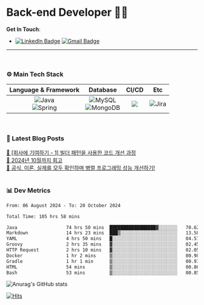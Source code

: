# Back-end Developer 👋👋


**Get In Touch**: 
- [![LinkedIn Badge](http://img.shields.io/badge/-LinkedIn-0072b1?style=flat&logo=linkedin&link=https://www.linkedin.com/in/youhee-lee-5b358b20b/)](https://www.linkedin.com/in/youhee-lee-5b358b20b/) [![Gmail Badge](https://img.shields.io/badge/Gmail-d14836?style=flat&logo=Gmail&logoColor=white&link=mailto:bnm1128@gmail.com)](mailto:bnm1128@gmail.com)
---

<br>

### ⚙️ Main Tech Stack
|                                                                          Language & Framework                                                                           |                                                                                                            Database                                                                                                             |                                               CI/CD                                               |    Etc    |
|:-----------------------------------------------------------------------------------------------------------------------------------------------------------------------:|:-------------------------------------------------------------------------------------------------------------------------------------------------------------------------------------------------------------------------------:|:-------------------------------------------------------------------------------------------------:|:---------:|
| ![Java](http://img.shields.io/badge/-Java-007396?style=for-the-badge&logo=Java)<br/>![Spring](http://img.shields.io/badge/-Spring-47A248?style=for-the-badge&logo=Spring&logoColor=white) | ![MySQL](https://shields.io/badge/MySQL-lightgrey?logo=mysql&style=for-the-badge&logoColor=white&labelColor=blue) <br/>![MongoDB](http://img.shields.io/badge/-MongoDB-47A248?style=for-the-badge&logo=MongoDB&logoColor=white) | ![](https://img.shields.io/badge/Jenkins-D24939?style=for-the-badge&logo=Jenkins&logoColor=white) | ![Jira](https://img.shields.io/badge/Jira-0052CC?style=for-the-badge&logo=Jira&logoColor=white) |

<br>

### 📰 Latest Blog Posts
<!-- BLOG-POST-LIST:START --><a href="https://guui-dev-lee.tistory.com/30">🧻  [회사에 기여하기 - 1] 빌더 패턴을 사용한 코드 개선 과정</a><br><a href="https://guui-dev-lee.tistory.com/29">🧻  2024년 10월까지 회고</a><br><a href="https://guui-dev-lee.tistory.com/20">🧻  공식, 이론, 실제를 모두 확인하며 병렬 프로그래밍 성능 개선하기!</a><br><!-- BLOG-POST-LIST:END -->

<br>

### 📊 Dev Metrics 
<!--START_SECTION:waka-->

```txt
From: 06 August 2024 - To: 20 October 2024

Total Time: 105 hrs 58 mins

Java                  74 hrs 50 mins  █████████████████▓░░░░░░░   70.62 %
Markdown              14 hrs 23 mins  ███▒░░░░░░░░░░░░░░░░░░░░░   13.58 %
YAML                  4 hrs 50 mins   █░░░░░░░░░░░░░░░░░░░░░░░░   04.57 %
Groovy                2 hrs 35 mins   ▓░░░░░░░░░░░░░░░░░░░░░░░░   02.45 %
HTTP Request          2 hrs 10 mins   ▓░░░░░░░░░░░░░░░░░░░░░░░░   02.05 %
Docker                1 hr 2 mins     ▒░░░░░░░░░░░░░░░░░░░░░░░░   00.98 %
Gradle                1 hr 1 min      ▒░░░░░░░░░░░░░░░░░░░░░░░░   00.97 %
HTML                  54 mins         ▒░░░░░░░░░░░░░░░░░░░░░░░░   00.86 %
Bash                  53 mins         ▒░░░░░░░░░░░░░░░░░░░░░░░░   00.85 %
```

<!--END_SECTION:waka-->

![Anurag's GitHub stats](https://github-readme-stats.vercel.app/api?username=gutenLee&show_icons=true&theme=radical)

[![Hits](https://hits.seeyoufarm.com/api/count/incr/badge.svg?url=https://github.com/gutenLEE)](https://github.com/gutenLEE) 
